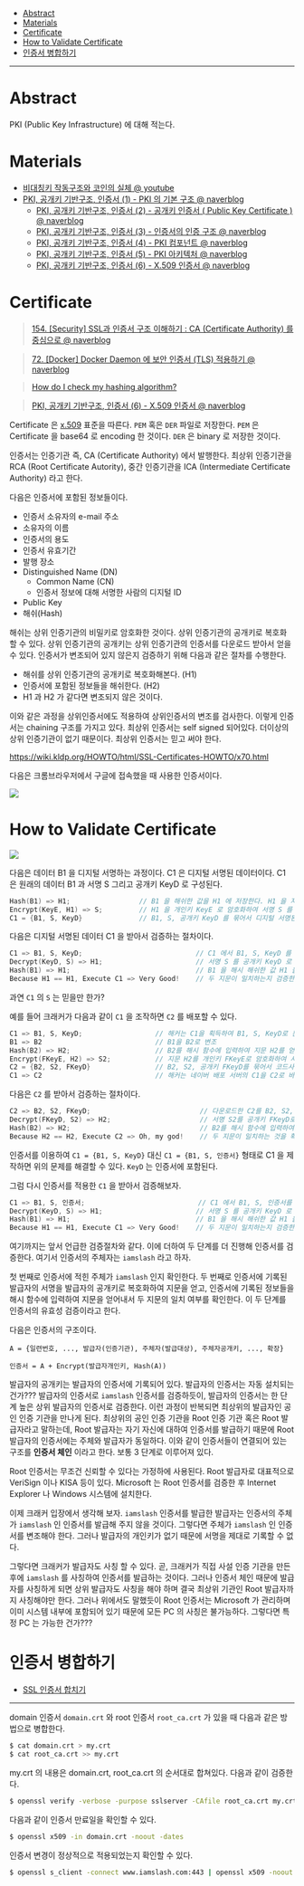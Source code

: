- [Abstract](#abstract)
- [Materials](#materials)
- [Certificate](#certificate)
- [How to Validate Certificate](#how-to-validate-certificate)
- [인증서 병합하기](#인증서-병합하기)

----

# Abstract

PKI (Public Key Infrastructure) 에 대해 적는다.

# Materials

* [비대칭키 작동구조와 코인의 실체 @ youtube](https://www.youtube.com/watch?v=z5RN8XKLDd8)
* [PKI, 공개키 기반구조, 인증서 (1) - PKI 의 기본 구조 @ naverblog](https://m.blog.naver.com/nttkak/20130244568)
  * [PKI, 공개키 기반구조, 인증서 (2) - 공개키 인증서 ( Public Key Certificate ) @ naverblog](https://m.blog.naver.com/nttkak/20130244771)
  * [PKI, 공개키 기반구조, 인증서 (3) - 인증서의 인증 구조 @ naverblog](https://m.blog.naver.com/nttkak/20130245218)
  * [PKI, 공개키 기반구조, 인증서 (4) - PKI 컴포넌트 @ naverblog](https://m.blog.naver.com/PostView.nhn?blogId=nttkak&logNo=20130245294&targetKeyword=&targetRecommendationCode=1)
  * [PKI, 공개키 기반구조, 인증서 (5) - PKI 아키텍처 @ naverblog](https://m.blog.naver.com/nttkak/20130245429)
  * [PKI, 공개키 기반구조, 인증서 (6) - X.509 인증서 @ naverblog](https://m.blog.naver.com/nttkak/20130245553)
   
# Certificate

> [154. [Security] SSL과 인증서 구조 이해하기 : CA (Certificate Authority) 를 중심으로 @ naverblog](https://blog.naver.com/alice_k106/221468341565)

> [72. [Docker] Docker Daemon 에 보안 인증서 (TLS) 적용하기 @ naverblog](https://blog.naver.com/alice_k106/220743690397)

> [How do I check my hashing algorithm?](https://www.namecheap.com/support/knowledgebase/article.aspx/9467/38/how-do-i-check-my-hashing-algorithm/)

> [PKI, 공개키 기반구조, 인증서 (6) - X.509 인증서 @ naverblog](https://m.blog.naver.com/nttkak/20130245553)

Certificate 은 [x.509](https://en.wikipedia.org/wiki/X.509) 표준을 따른다. `PEM` 혹은 `DER` 파일로 저장한다. `PEM` 은 Certificate 을 base64 로 encoding 한 것이다. `DER` 은 binary 로 저장한 것이다.

인증서는 인증기관 즉, CA (Certificate Authority) 에서 발행한다. 최상위 인증기관을 RCA (Root Certificate Autority), 중간 인증기관을 ICA (Intermediate Certificate Authority) 라고 한다.

다음은 인증서에 포함된 정보들이다.

* 인증서 소유자의 e-mail 주소
* 소유자의 이름
* 인증서의 용도
* 인증서 유효기간
* 발행 장소
* Distinguished Name (DN)
  * Common Name (CN)
  * 인증서 정보에 대해 서명한 사람의 디지털 ID
* Public Key
* 해쉬(Hash)

해쉬는 상위 인증기관의 비밀키로 암호화한 것이다. 상위 인증기관의 공개키로 복호화 할 수 있다. 상위 인증기관의 공개키는 상위 인증기관의 인증서를 다운로드 받아서 얻을 수 있다. 인증서가 변조되어 있지 않은지 검증하기 위해 다음과 같은 절차를 수행한다.

* 해쉬를 상위 인증기관의 공개키로 복호화해본다. (H1)
* 인증서에 포함된 정보들을 해쉬한다. (H2)
* H1 과 H2 가 같다면 변조되지 않은 것이다.

이와 같은 과정을 상위인증서에도 적용하여 상위인증서의 변조를 검사한다. 이렇게 인증서는 chaining 구조를 가지고 있다. 최상위 인증서는 self signed 되어있다. 더이상의 상위 인증기관이 없기 때문이다. 최상위 인증서는 믿고 써야 한다.

https://wiki.kldp.org/HOWTO/html/SSL-Certificates-HOWTO/x70.html

다음은 크롬브라우저에서 구글에 접속했을 때 사용한 인증서이다.

![](certificate_sample.png)

# How to Validate Certificate

![](digital_signing.png)

다음은 데이터 B1 을 디지털 서명하는 과정이다. C1 은 디지털 서명된 데이터이다. C1 은 원래의 데이터 B1 과 서명 S 그리고 공개키 KeyD 로 구성된다.

```c
Hash(B1) => H1;                 // B1 을 해쉬한 값을 H1 에 저장한다. H1 을 지문이라 하자.
Encrypt(KeyE, H1) => S;         // H1 을 개인키 KeyE 로 암호화하여 서명 S 를 얻는다.  
C1 = {B1, S, KeyD}              // B1, S, 공개키 KeyD 를 묶어서 디지털 서명된 데이터 C1 생성한다.
```

다음은 디지털 서명된 데이터 C1 을 받아서 검증하는 절차이다.

```c
C1 => B1, S, KeyD;                            // C1 에서 B1, S, KeyD 를 추출한다.  
Decrypt(KeyD, S) => H1;                       // 서명 S 를 공개키 KeyD 로 복호화하여 지문 H1 을 얻는다.  
Hash(B1) => H1;                               // B1 을 해시 해쉬한 값 H1 을 얻는다.  
Because H1 == H1, Execute C1 => Very Good!    // 두 지문이 일치하는지 검증한다.
```

과연 `C1` 의 `S` 는 믿을만 한가?

예를 들어 크래커가 다음과 같이 `C1` 을 조작하면 `C2` 를
배포할 수 있다.

```c
C1 => B1, S, KeyD;                  // 해커는 C1을 획득하여 B1, S, KeyD로 분리  
B1 => B2                            // B1을 B2로 변조  
Hash(B2) => H2;                     // B2를 해시 함수에 입력하여 지문 H2를 얻음  
Encrypt(FKeyE, H2) => S2;           // 지문 H2를 개인키 FKeyE로 암호화하여 서명 S2를 얻음  
C2 = {B2, S2, FKeyD}                // B2, S2, 공개키 FKeyD를 묶어서 코드사인 바이너리 C2 생성  
C1 => C2                            // 해커는 네이버 배포 서버의 C1을 C2로 바꿔치기함  
```

다음은 `C2` 를 받아서 검증하는 절차이다.

```c
C2 => B2, S2, FKeyD;                           // 다운로드한 C2를 B2, S2, FKeyD로 분리  
Decrypt(FKeyD, S2) => H2;                      // 서명 S2를 공개키 FKeyD로 복호화하여 지문 H2을 얻음  
Hash(B2) => H2;                                // B2를 해시 함수에 입력하여 지문 H2를 얻음  
Because H2 == H2, Execute C2 => Oh, my god!    // 두 지문이 일치하는 것을 확인 
```

인증서를 이용하여 `C1 = {B1, S, KeyD}` 대신 `C1 = {B1, S, 인증서}` 형태로 C1 을 제작하면 위의 문제를 해결할 수 있다. `KeyD` 는 인증서에 포함된다.

그럼 다시 인증서를 적용한 `C1` 을 받아서 검증해보자. 

```c
C1 => B1, S, 인증서;                            // C1 에서 B1, S, 인증서를 추출한다. 인증서에서 KeyD 를 추출한다.  
Decrypt(KeyD, S) => H1;                       // 서명 S 를 공개키 KeyD 로 복호화하여 지문 H1 을 얻는다.  
Hash(B1) => H1;                               // B1 을 해시 해쉬한 값 H1 을 얻는다.  
Because H1 == H1, Execute C1 => Very Good!    // 두 지문이 일치하는지 검증한다.
```

여기까지는 앞서 언급한 검증절차와 같다. 이에 더하여 두 단계를 더 진행해 인증서를 검증한다. 여기서 인증서의 주체자는 `iamslash` 라고 하자.

첫 번째로 인증서에 적힌 주체가 `iamslash` 인지 확인한다. 두 번째로 인증서에 기록된 발급자의 서명을 발급자의 공개키로 복호화하여 지문을 얻고, 인증서에 기록된 정보들을 해시 함수에 입력하여 지문을 얻어내서 두 지문의 일치 여부를 확인한다. 이 두 단계를 인증서의 유효성 검증이라고 한다.

다음은 인증서의 구조이다. 

```
A = {일련번호, ..., 발급자(인증기관), 주체자(발급대상), 주체자공개키, ..., 확장}

인증서 = A + Encrypt(발급자개인키, Hash(A))
```

발급자의 공개키는 발급자의 인증서에 기록되어 있다. 발급자의 인증서는 자동 설치되는 건가??? 발급자의 인증서로 `iamslash` 인증서를 검증하듯이, 발급자의 인증서는 한 단계 높은 상위 발급자의 인증서로 검증한다. 이런 과정이 반복되면 최상위의 발급자인 공인 인증 기관을 만나게 된다. 최상위의 공인 인증 기관을 Root 인증 기관 혹은 Root 발급자라고 말하는데, Root 발급자는 자기 자신에 대하여 인증서를 발급하기 때문에 Root 발급자의 인증서에는 주체와 발급자가 동일하다. 이와 같이 인증서들이 연결되어 있는 구조를 **인증서 체인** 이라고 한다. 보통 3 단계로 이루어져 있다.

Root 인증서는 무조건 신뢰할 수 있다는 가정하에 사용된다. Root 발급자로 대표적으로 VeriSign 이나 KISA 등이 있다. Microsoft 는 Root 인증서를 검증한 후 Internet Explorer 나 Windows  시스템에 설치한다.

이제 크래커 입장에서 생각해 보자. `iamslash` 인증서를 발급한 발급자는 인증서의 주체가 `iamslash` 인 인증서를 발급해 주지 않을 것이다. 그렇다면 주체가 `iamslash` 인 인증서를 변조해야 한다. 그러나 발급자의 개인키가 없기 때문에 서명을 제대로 기록할 수 없다.   

그렇다면 크래커가 발급자도 사칭 할 수 있다. 곧, 크래커가 직접 사설 인증 기관을 만든 후에 `iamslash` 를 사칭하여 인증서를 발급하는 것이다. 그러나 인증서 체인 때문에 발급자를 사칭하게 되면 상위 발급자도 사칭을 해야 하며 결국 최상위 기관인 Root 발급자까지 사칭해야만 한다. 그러나 위에서도 말했듯이 Root 인증서는 Microsoft 가 관리하며 이미 시스템 내부에 포함되어 있기 때문에 모든 PC 의 사칭은 불가능하다. 그렇다면 특정 PC 는 가능한 건가???

# 인증서 병합하기

* [SSL 인증서 합치기](https://garyj.tistory.com/8)

----

domain 인증서 `domain.crt` 와 root 인증서 `root_ca.crt` 가 있을 때 
다음과 같은 방법으로 병합한다.

```bash
$ cat domain.crt > my.crt
$ cat root_ca.crt >> my.crt
```

my.crt 의 내용은 domain.crt, root_ca.crt 의 순서대로
합쳐있다. 다음과 같이 검증한다.

```bash
$ openssl verify -verbose -purpose sslserver -CAfile root_ca.crt my.crt
```

다음과 같이 인증서 만료일을 확인할 수 있다.

```bash
$ openssl x509 -in domain.crt -noout -dates
```

인증서 변경이 정상적으로 적용되었는지 확인할 수 있다.

```bash
$ openssl s_client -connect www.iamslash.com:443 | openssl x509 -noout -dates
```
